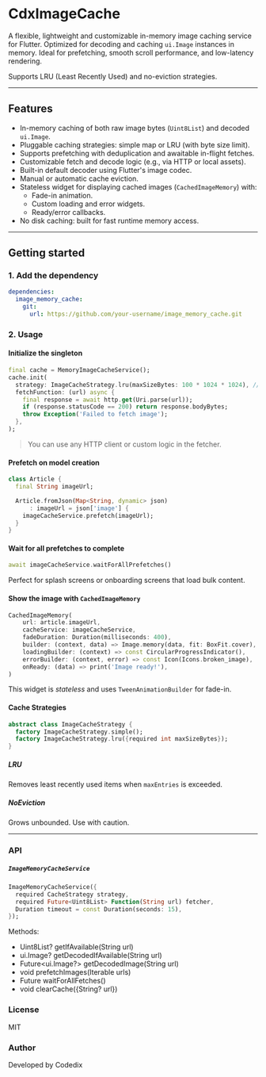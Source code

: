 # CdxImageCache

A flexible, lightweight and customizable in-memory image caching service for Flutter. Optimized for decoding and caching `ui.Image` instances in memory. Ideal for prefetching, smooth scroll performance, and low-latency rendering.

Supports LRU (Least Recently Used) and no-eviction strategies.

---

## Features

- In-memory caching of both raw image bytes (`Uint8List`) and decoded `ui.Image`.
- Pluggable caching strategies: simple map or LRU (with byte size limit).
- Supports prefetching with deduplication and awaitable in-flight fetches.
- Customizable fetch and decode logic (e.g., via HTTP or local assets).
- Built-in default decoder using Flutter's image codec.
- Manual or automatic cache eviction.
- Stateless widget for displaying cached images (`CachedImageMemory`) with:
    - Fade-in animation.
    - Custom loading and error widgets.
    - Ready/error callbacks.
- No disk caching: built for fast runtime memory access.

---

## Getting started

### 1. Add the dependency

```yaml
dependencies:
  image_memory_cache:
    git:
      url: https://github.com/your-username/image_memory_cache.git
```

### 2. Usage

#### Initialize the singleton

```dart
final cache = MemoryImageCacheService();
cache.init(
  strategy: ImageCacheStrategy.lru(maxSizeBytes: 100 * 1024 * 1024), // 100MB
  fetchFunction: (url) async {
    final response = await http.get(Uri.parse(url));
    if (response.statusCode == 200) return response.bodyBytes;
    throw Exception('Failed to fetch image');
  },
);
```
> You can use any HTTP client or custom logic in the fetcher.

#### Prefetch on model creation
```dart
class Article {
  final String imageUrl;

  Article.fromJson(Map<String, dynamic> json)
      : imageUrl = json['image'] {
    imageCacheService.prefetch(imageUrl);
  }
}
```

#### Wait for all prefetches to complete
```dart
await imageCacheService.waitForAllPrefetches()
```
Perfect for splash screens or onboarding screens that load bulk content.


#### Show the image with `CachedImageMemory`
```dart
CachedImageMemory(
    url: article.imageUrl,
    cacheService: imageCacheService,
    fadeDuration: Duration(milliseconds: 400),
    builder: (context, data) => Image.memory(data, fit: BoxFit.cover),
    loadingBuilder: (context) => const CircularProgressIndicator(),
    errorBuilder: (context, error) => const Icon(Icons.broken_image),
    onReady: (data) => print('Image ready!'),
)
```
This widget is *stateless* and uses `TweenAnimationBuilder` for fade-in.



#### Cache Strategies
```dart
abstract class ImageCacheStrategy {
  factory ImageCacheStrategy.simple();
  factory ImageCacheStrategy.lru({required int maxSizeBytes});
}
```

##### LRU
Removes least recently used items when `maxEntries` is exceeded.

##### NoEviction
Grows unbounded. Use with caution.

---

### API
##### `ImageMemoryCacheService`
```dart
ImageMemoryCacheService({
  required CacheStrategy strategy,
  required Future<Uint8List> Function(String url) fetcher,
  Duration timeout = const Duration(seconds: 15),
});
```
Methods:
* Uint8List? getIfAvailable(String url)
* ui.Image? getDecodedIfAvailable(String url)
* Future<ui.Image?> getDecodedImage(String url)
* void prefetchImages(Iterable<String> urls)
* Future<void> waitForAllFetches()
* void clearCache({String? url})

### License
MIT

### Author
Developed by Codedix

